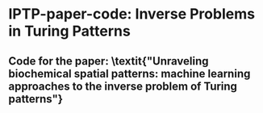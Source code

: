 # IPTP-paper-code: Inverse Problems in Turing Patterns

## Code for the paper:  \textit{"Unraveling biochemical spatial patterns: machine learning approaches to the inverse problem of Turing patterns"}
